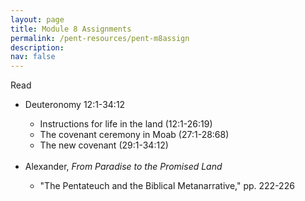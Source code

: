 ```yaml
---
layout: page
title: Module 8 Assignments
permalink: /pent-resources/pent-m8assign
description: 
nav: false
---
```


<!-- Read -->
<div class="row"> 
    <div class="col-sm-2">
      <span class="badge badge-module">Read</span>
    </div>
    <div class="col-sm">
        <ul>
        <li> Deuteronomy 12:1-34:12 </li>
        <ul>
          <li> Instructions for life in the land (12:1-26:19) </li>
          <li> The covenant ceremony in Moab (27:1-28:68) </li>
          <li> The new covenant (29:1-34:12) </li>
        </ul>
        <br>
        <li> Alexander, <em>From Paradise to the Promised Land</em></li>
        <ul>
          <li> "The Pentateuch and the Biblical Metanarrative," pp. 222-226 </li>
        </ul>  
      </ul>
    </div>
</div>